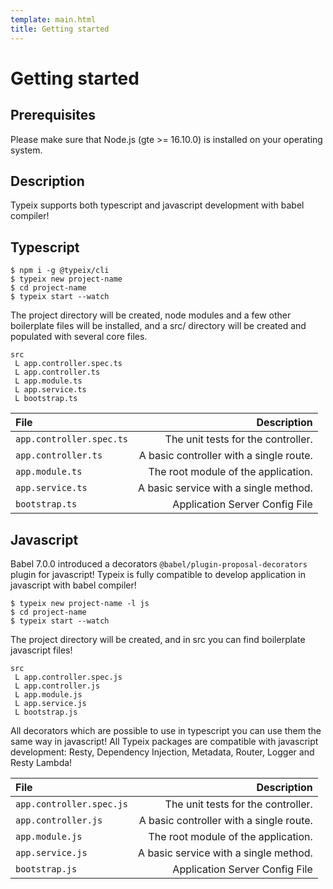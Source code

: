 ```yaml
---
template: main.html
title: Getting started
---
```


# Getting started

## Prerequisites
Please make sure that Node.js (gte >= 16.10.0) is installed on your operating system.

## Description
Typeix supports both typescript and javascript development with babel compiler!


## Typescript
```shell
$ npm i -g @typeix/cli
$ typeix new project-name
$ cd project-name
$ typeix start --watch
```

The project directory will be created, node modules and a few other boilerplate 
files will be installed, and a src/ directory will be created and populated with several core files.

```text
src
 L app.controller.spec.ts
 L app.controller.ts
 L app.module.ts
 L app.service.ts
 L bootstrap.ts
```

| File                     | Description                             |
| :--                      | --:                                     |    
|`app.controller.spec.ts`  | The unit tests for the controller.      |
|`app.controller.ts`       | A basic controller with a single route. |
|`app.module.ts`           | The root module of the application.     |
|`app.service.ts`          | A basic service with a single method.   |
|`bootstrap.ts`            | Application Server Config File          | 

## Javascript 
Babel 7.0.0 introduced a decorators `@babel/plugin-proposal-decorators` plugin for javascript!
Typeix is fully compatible to develop application in javascript with babel compiler!

```shell
$ typeix new project-name -l js
$ cd project-name
$ typeix start --watch
```
The project directory will be created, and in src you can find boilerplate javascript files!

```text
src
 L app.controller.spec.js
 L app.controller.js
 L app.module.js
 L app.service.js
 L bootstrap.js
```
All decorators which are possible to use in typescript you can use them the same way in javascript!
All Typeix packages are compatible with javascript development: 
Resty, Dependency Injection, Metadata, Router, Logger and Resty Lambda!

| File                     | Description                             |
| :--                      | --:                                     |    
|`app.controller.spec.js`  | The unit tests for the controller.      |
|`app.controller.js`       | A basic controller with a single route. |
|`app.module.js`           | The root module of the application.     |
|`app.service.js`          | A basic service with a single method.   |
|`bootstrap.js`            | Application Server Config File          | 
